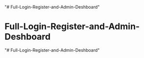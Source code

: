 "# Full-Login-Register-and-Admin-Deshboard" 
# Full-Login-Register-and-Admin-Deshboard
"# Full-Login-Register-and-Admin-Deshboard" 
